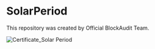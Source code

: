 # SolarPeriod

This repository was created by Official BlockAudit Team.

![Certificate_Solar Period](https://user-images.githubusercontent.com/81981737/147669380-ed67f6d2-5dc4-4852-944a-133d012fe9cd.jpg)
